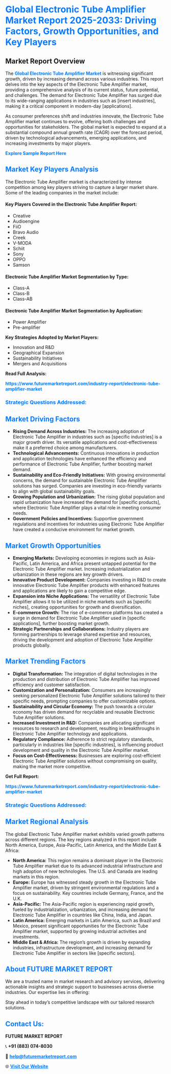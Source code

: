 <h1 style="color: #007BFF;">Global Electronic Tube Amplifier Market Report 2025-2033: Driving Factors, Growth Opportunities, and Key Players</h1>

<section id="overview">
<h2>Market Report Overview</h2>
<p>The <a href="https://www.futuremarketreport.com/industry-report/electronic-tube-amplifier-market" style="color: #007BFF; text-decoration: none;"><strong>Global Electronic Tube Amplifier Market</strong></a> is witnessing significant growth, driven by increasing demand across various industries. This report delves into the key aspects of the Electronic Tube Amplifier market, providing a comprehensive analysis of its current status, future potential, and challenges. The demand for Electronic Tube Amplifier has surged due to its wide-ranging applications in industries such as [insert industries], making it a critical component in modern-day [applications].</p>
<p>As consumer preferences shift and industries innovate, the Electronic Tube Amplifier market continues to evolve, offering both challenges and opportunities for stakeholders. The global market is expected to expand at a substantial compound annual growth rate (CAGR) over the forecast period, driven by technological advancements, emerging applications, and increasing investments by major players.</p>
</section>

<section id="overview">
<p><a href="https://www.futuremarketreport.com/request-sample/reportId=42241" style="color: #007BFF; text-decoration: none;"><strong>Explore Sample Report Here</strong></a></p>
</section>

<section id="key-players">
<h2 style="color: #007BFF;">Market Key Players Analysis</h2>
<p>The Electronic Tube Amplifier market is characterized by intense competition among key players striving to capture a larger market share. Some of the leading companies in the market include:</p>
<h4>Key Players Covered in the Electronic Tube Amplifier Report:</h4>
<ul><li>Creative</li><li>Audioengine</li><li>FiiO</li><li>Bravo Audio</li><li>Creek</li><li>V-MODA</li><li>Schiit</li><li>Sony</li><li>OPPO</li><li>Samson</li></ul>
<h4>Electronic Tube Amplifier Market Segmentation by Type:</h4>
<ul><li>Class-A</li><li>Class-B</li><li>Class-AB</li></ul>

<h4>Electronic Tube Amplifier Market Segmentation by Application:</h4>
<ul><li>Power Amplifier</li><li>Pre-amplifier</li></ul>
<p><strong>Key Strategies Adopted by Market Players:</strong></p>
<ul>
<li>Innovation and R&D</li>
<li>Geographical Expansion</li>
<li>Sustainability Initiatives</li>
<li>Mergers and Acquisitions</li>
</ul>
</section>

<section>
<p><strong>Read Full Analysis: </strong></p><a href="https://www.futuremarketreport.com/industry-report/electronic-tube-amplifier-market" style="color: #007BFF; text-decoration: none;"><strong>https://www.futuremarketreport.com/industry-report/electronic-tube-amplifier-market</strong></a>
<h3 style="color: #007BFF;">Strategic Questions Addressed:</h3>
</section>

<section id="driving-factors">
<h2 style="color: #007BFF;">Market Driving Factors</h2>
<ul>
<li><strong>Rising Demand Across Industries:</strong> The increasing adoption of Electronic Tube Amplifier in industries such as [specific industries] is a major growth driver. Its versatile applications and cost-effectiveness make it a preferred choice among manufacturers.</li>
<li><strong>Technological Advancements:</strong> Continuous innovations in production and application technologies have enhanced the efficiency and performance of Electronic Tube Amplifier, further boosting market demand.</li>
<li><strong>Sustainability and Eco-Friendly Initiatives:</strong> With growing environmental concerns, the demand for sustainable Electronic Tube Amplifier solutions has surged. Companies are investing in eco-friendly variants to align with global sustainability goals.</li>
<li><strong>Growing Population and Urbanization:</strong> The rising global population and rapid urbanization have increased the demand for [specific products], where Electronic Tube Amplifier plays a vital role in meeting consumer needs.</li>
<li><strong>Government Policies and Incentives:</strong> Supportive government regulations and incentives for industries using Electronic Tube Amplifier have created a conducive environment for market growth.</li>
</ul>
</section>

<section id="growth-opportunities">
<h2 style="color: #007BFF;">Market Growth Opportunities</h2>
<ul>
<li><strong>Emerging Markets:</strong> Developing economies in regions such as Asia-Pacific, Latin America, and Africa present untapped potential for the Electronic Tube Amplifier market. Increasing industrialization and urbanization in these regions are key growth drivers.</li>
<li><strong>Innovative Product Development:</strong> Companies investing in R&D to create innovative Electronic Tube Amplifier products with enhanced features and applications are likely to gain a competitive edge.</li>
<li><strong>Expansion into Niche Applications:</strong> The versatility of Electronic Tube Amplifier allows it to be utilized in niche markets such as [specific niches], creating opportunities for growth and diversification.</li>
<li><strong>E-commerce Growth:</strong> The rise of e-commerce platforms has created a surge in demand for Electronic Tube Amplifier used in [specific applications], further boosting market growth.</li>
<li><strong>Strategic Partnerships and Collaborations:</strong> Industry players are forming partnerships to leverage shared expertise and resources, driving the development and adoption of Electronic Tube Amplifier products globally.</li>
</ul>
</section>

<section id="trending-factors">
<h2 style="color: #007BFF;">Market Trending Factors</h2>
<ul>
<li><strong>Digital Transformation:</strong> The integration of digital technologies in the production and distribution of Electronic Tube Amplifier has improved efficiency and customer satisfaction.</li>
<li><strong>Customization and Personalization:</strong> Consumers are increasingly seeking personalized Electronic Tube Amplifier solutions tailored to their specific needs, prompting companies to offer customizable options.</li>
<li><strong>Sustainability and Circular Economy:</strong> The push towards a circular economy has driven demand for recyclable and reusable Electronic Tube Amplifier solutions.</li>
<li><strong>Increased Investment in R&D:</strong> Companies are allocating significant resources to research and development, resulting in breakthroughs in Electronic Tube Amplifier technology and applications.</li>
<li><strong>Regulatory Compliance:</strong> Adherence to strict regulatory standards, particularly in industries like [specific industries], is influencing product development and quality in the Electronic Tube Amplifier market.</li>
<li><strong>Focus on Cost-Effectiveness:</strong> Businesses are exploring cost-efficient Electronic Tube Amplifier solutions without compromising on quality, making the market more competitive.</li>
</ul>
</section>

<section>
<p><strong>Get Full Report: </strong></p><a href="https://www.futuremarketreport.com/industry-report/electronic-tube-amplifier-market" style="color: #007BFF; text-decoration: none;"><strong>https://www.futuremarketreport.com/industry-report/electronic-tube-amplifier-market</strong></a>
<h3 style="color: #007BFF;">Strategic Questions Addressed:</h3>
</section>


<section id="regional-analysis">
<h2 style="color: #007BFF;">Market Regional Analysis</h2>
<p>The global Electronic Tube Amplifier market exhibits varied growth patterns across different regions. The key regions analyzed in this report include North America, Europe, Asia-Pacific, Latin America, and the Middle East & Africa:</p>
<ul>
<li><strong>North America:</strong> This region remains a dominant player in the Electronic Tube Amplifier market due to its advanced industrial infrastructure and high adoption of new technologies. The U.S. and Canada are leading markets in this region.</li>
<li><strong>Europe:</strong> Europe has witnessed steady growth in the Electronic Tube Amplifier market, driven by stringent environmental regulations and a focus on sustainability. Key countries include Germany, France, and the U.K.</li>
<li><strong>Asia-Pacific:</strong> The Asia-Pacific region is experiencing rapid growth, fueled by industrialization, urbanization, and increasing demand for Electronic Tube Amplifier in countries like China, India, and Japan.</li>
<li><strong>Latin America:</strong> Emerging markets in Latin America, such as Brazil and Mexico, present significant opportunities for the Electronic Tube Amplifier market, supported by growing industrial activities and investments.</li>
<li><strong>Middle East & Africa:</strong> The region’s growth is driven by expanding industries, infrastructure development, and increasing demand for Electronic Tube Amplifier in sectors like [specific sectors].</li>
</ul>
</section>

<footer>
<h2 style="color: #007BFF;">About FUTURE MARKET REPORT</h2>
<p>We are a trusted name in market research and advisory services, delivering actionable insights and strategic support to businesses across diverse industries. Our expertise lies in offering:</p>

<p>Stay ahead in today’s competitive landscape with our tailored research solutions.</p>

<h2 style="color: #007BFF;">Contact Us:</h2>
<p><strong>FUTURE MARKET REPORT</strong></p>
<p>📞 <strong>+91 (883) 074-8030</strong></p>
<p>📧 <strong><a href="mailto:help@futuremarketreport.com" style="color: #007BFF;">help@futuremarketreport.com</a></strong></p>
<p>🌐 <strong><a href="https://www.futuremarketreport.com/" style="color: #007BFF;">Visit Our Website</a></strong></p>
</footer>